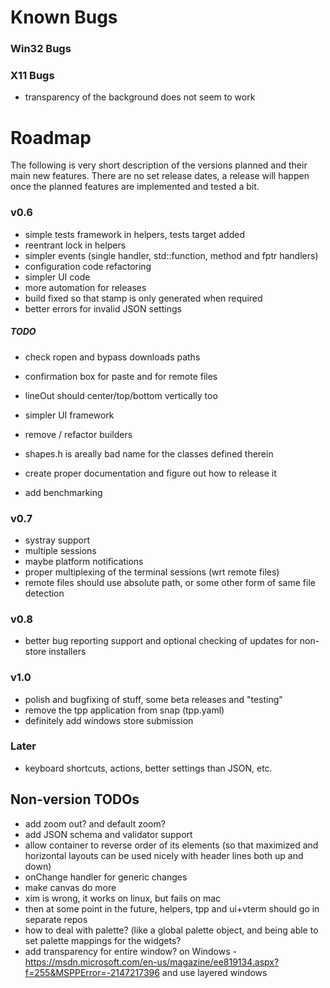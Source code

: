 ﻿# Known Bugs

### Win32 Bugs

### X11 Bugs

- transparency of the background does not seem to work

# Roadmap

The following is very short description of the versions planned and their main new features. There are no set release dates, a release will happen once the planned features are implemented and tested a bit.

### v0.6

- simple tests framework in helpers, tests target added
- reentrant lock in helpers
- simpler events (single handler, std::function, method and fptr handlers)
- configuration code refactoring
- simpler UI code
- more automation for releases
- build fixed so that stamp is only generated when required
- better errors for invalid JSON settings

##### TODO

- check ropen and bypass downloads paths

- confirmation box for paste and for remote files
- lineOut should center/top/bottom vertically too

- simpler UI framework
- remove / refactor builders
- shapes.h is areally bad name for the classes defined therein

- create proper documentation and figure out how to release it
- add benchmarking

### v0.7

- systray support
- multiple sessions
- maybe platform notifications
- proper multiplexing of the terminal sessions (wrt remote files)
- remote files should use absolute path, or some other form of same file detection

### v0.8

- better bug reporting support and optional checking of updates for non-store installers

### v1.0

- polish and bugfixing of stuff, some beta releases and "testing"
- remove the tpp application from snap (tpp.yaml)
- definitely add windows store submission

### Later

- keyboard shortcuts, actions, better settings than JSON, etc. 

## Non-version TODOs

- add zoom out? and default zoom? 
- add JSON schema and validator support
- allow container to reverse order of its elements (so that maximized and horizontal layouts can be used nicely with header lines both up and down)
- onChange handler for generic changes
- make canvas do more
- xim is wrong, it works on linux, but fails on mac
- then at some point in the future, helpers, tpp and ui+vterm should go in separate repos
- how to deal with palette? (like a global palette object, and being able to set palette mappings for the widgets? 
- add transparency for entire window? on Windows - https://msdn.microsoft.com/en-us/magazine/ee819134.aspx?f=255&MSPPError=-2147217396 and use layered windows



